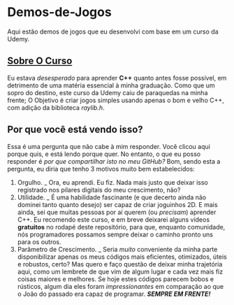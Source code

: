# Demos-de-Jogos
Aqui estão demos de jogos que eu desenvolvi com base em um curso da Udemy.

## [Sobre O Curso](https://www.udemy.com/share/104Xli3@EPUdZZkrXlMMUa0xWBekENSmaEePVOJ3wSgY11Ypw0ErK42J45Lfhiafkp4h6euo4Q==/)
  Eu estava _desesperado_ para aprender **C++** quanto antes fosse possível, em detrimento de uma matéria essencial à minha graduação. Como que um sopro do destino, este curso da Udemy caiu de paraquedas na minha frente; O Objetivo é criar jogos simples usando apenas o bom e velho C++, com adição da biblioteca _raylib.h_.

## Por que você está vendo isso?
  Essa é uma pergunta que não cabe à mim responder. Você clicou aqui porque quis, e está lendo porque quer. No entanto, o que eu posso responder é _por que compartilhar isto no meu GitHub?_ Bom, sendo esta a pergunta, eu diria que tenho 3 motivos muito bem estabelecidos:
1. Orgulho.
   _ Ora, eu aprendi. Eu fiz. Nada mais justo que deixar isso registrado nos pilares digitais do meu crescimento, não?
2. Utilidade.
   _ É uma habilidade fascinante (e que decerto ainda não dominei tanto quanto desejo) ser capaz de criar joguinhos 2D. E mais ainda, sei que muitas pessoas por aí querem (ou _precisam_) aprender C++. Eu recomendo este curso, e em breve deixarei alguns vídeos **gratuitos** no rodapé deste repositório, para que, enquanto comunidade, nós programadores possamos sempre deixar o caminho pronto uns para os outros.
3. Parâmetro de Crescimento.
   _ Seria _muito_ conveniente da minha parte disponibilizar apenas os meus códigos mais eficientes, otimizados, úteis e robustos, certo? Mas quero e faço questão de deixar minha trajetória aqui, como um lembrete de que vim de algum lugar e cada vez mais fiz coisas maiores e melhores. Se hoje estes códigos parecem bobos e rústicos, algum dia eles foram _impressionantes_ em comparação ao que o João do passado era capaz de programar. ***SEMPRE EM FRENTE!***
